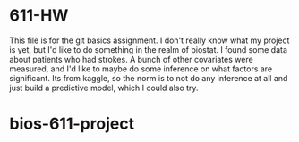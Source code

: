 # 611-HW
This file is for the git basics assignment. 
I don't really know what my project is yet, but I'd like to do something in the realm of biostat. I found some data about patients who had strokes. A bunch of other covariates were measured, and I'd like to maybe do some inference on what factors are significant. Its from kaggle, so the norm is to not do any inference at all and just build a predictive model, which I could also try.
# bios-611-project
